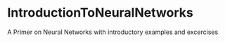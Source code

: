 # IntroductionToNeuralNetworks
 A Primer on Neural Networks with introductory examples and excercises 
